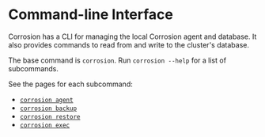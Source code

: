 # Command-line Interface

Corrosion has a CLI for managing the local Corrosion agent and database. It also provides commands to read from and write to the cluster's database. 

The base command is `corrosion`. Run `corrosion --help` for a list of subcommands.

See the pages for each subcommand:
- [`corrosion agent`](agent.md)
- [`corrosion backup`](backup.md)
- [`corrosion restore`](restore.md)
- [`corrosion exec`](exec.md)
